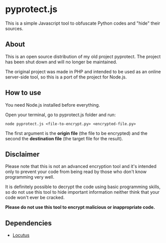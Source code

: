 # pyprotect.js
This is a simple Javascript tool to obfuscate Python codes and "hide" their sources.

## About
This is an open source distribution of my old project pyprotect. The project has been shut down and will no longer be maintained.

The original project was made in PHP and intended to be used as an online server-side tool, so this is a port of the project for Node.js.

## How to use
You need Node.js installed before everything.

Open your terminal, go to pyprotect.js folder and run:

```
node pyprotect.js <file-to-encrypt.py> <encrypted-file.py>
```

The first argument is the **origin file** (the file to be encrypted) and the second the **destination file** (the target file for the result).

## Disclaimer
Please note that this is not an advanced encryption tool and it's intended only to prevent your code from being read by those who don't know programming very well. 

It is definitely possible to decrypt the code using basic programming skills, so do not use this tool to hide important information neither think that your code won't ever be cracked.

**Please do not use this tool to encrypt malicious or inappropriate code.**

## Dependencies
- [Locutus](https://github.com/locutusjs/locutus)
